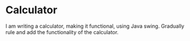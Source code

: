 # Calculator
I am writing a calculator, making it functional, using Java swing. Gradually rule and add the functionality of the calculator.
